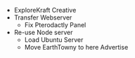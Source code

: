 - ExploreKraft Creative
- Transfer Webserver
  - Fix Pterodactly Panel
- Re-use Node server
  - Load Ubuntu Server
  - Move EarthTowny to here
Advertise
